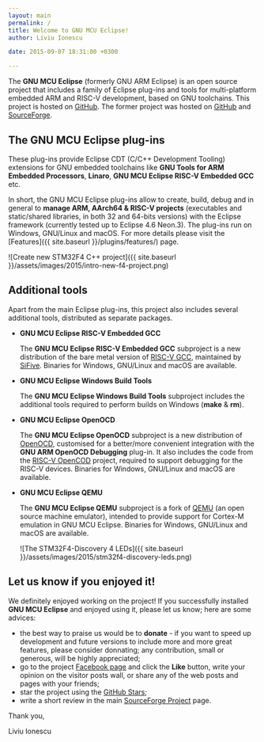 ```yaml
---
layout: main
permalink: /
title: Welcome to GNU MCU Eclipse!
author: Liviu Ionescu

date: 2015-09-07 18:31:00 +0300

---
```


The **GNU MCU Eclipse** (formerly GNU ARM Eclipse) is an open source project that includes a family of Eclipse plug-ins and tools for multi-platform embedded ARM and RISC-V development, based on GNU toolchains. This project is hosted on [GitHub](https://github.com/gnu-mcu-eclipse). The former project was hosted on [GitHub](https://github.com/gnuarmeclipse) and [SourceForge](http://sourceforge.net/projects/gnuarmeclipse/).

## The GNU MCU Eclipse plug-ins

These plug-ins provide Eclipse CDT (C/C++ Development Tooling) extensions for GNU embedded toolchains like **GNU Tools for ARM Embedded Processors**, **Linaro**, **GNU MCU Eclipse RISC-V Embedded GCC** etc.

In short, the GNU MCU Eclipse plug-ins allow to create, build, debug and in general to **manage ARM, AArch64 & RISC-V projects** (executables and static/shared libraries, in both 32 and 64-bits versions) with the Eclipse framework (currently tested up to Eclipse 4.6 Neon.3). The plug-ins run on Windows, GNU/Linux and macOS. For more details please visit the [Features]({{ site.baseurl }}/plugins/features/) page.

![Create new STM32F4 C++ project]({{ site.baseurl }}/assets/images/2015/intro-new-f4-project.png)

## Additional tools

Apart from the main Eclipse plug-ins, this project also includes several additional tools, distributed as separate packages.

* **GNU MCU Eclipse RISC-V Embedded GCC**

  The **GNU MCU Eclipse RISC-V Embedded GCC** subproject is a new distribution of the bare metal version of [RISC-V GCC](https://github.com/riscv/riscv-gcc), maintained by [SiFive](https://www.sifive.com). Binaries for Windows, GNU/Linux and macOS are available.

* **GNU MCU Eclipse Windows Build Tools**

  The **GNU MCU Eclipse Windows Build Tools** subproject includes the additional tools required to perform builds on Windows (**make** & **rm**).

* **GNU MCU Eclipse OpenOCD**

  The **GNU MCU Eclipse OpenOCD** subproject is a new distribution of [OpenOCD](http://openocd.org/), customised for a better/more convenient integration with the **GNU ARM OpenOCD Debugging** plug-in. It also includes the code from the [RISC-V OpenCOD](https://github.com/riscv/riscv-openocd) project, required to support debugging for the RISC-V devices. Binaries for Windows, GNU/Linux and macOS are available.

* **GNU MCU Eclipse QEMU**

  The **GNU MCU Eclipse QEMU** subproject is a fork of [QEMU](http://wiki.qemu.org/Main_Page) (an open source machine emulator), intended to provide support for Cortex-M emulation in GNU MCU Eclipse. Binaries for Windows, GNU/Linux and macOS are available.

  ![The STM32F4-Discovery 4 LEDs]({{ site.baseurl }}/assets/images/2015/stm32f4-discovery-leds.png)

## Let us know if you enjoyed it!

We definitely enjoyed working on the project! If you successfully installed **GNU MCU Eclipse** and enjoyed using it, please let us know; here are some advices:

* the best way to praise us would be to **donate** - if you want to speed up development and future versions to include more and more great features, please consider donnating; any contribution, small or generous, will be highly appreciated;
* go to the project [Facebook page](https://www.facebook.com/gnuarmeclipse) and click the **Like** button, write your opinion on the visitor posts wall, or share any of the web posts and pages with your friends;
* star the project using the [GitHub Stars](https://github.com/gnu-mcu-eclipse/eclipse-plugins/stargazers);
* write a short review in the main [SourceForge Project](http://sourceforge.net/projects/gnuarmeclipse) page.

Thank you,

Liviu Ionescu
